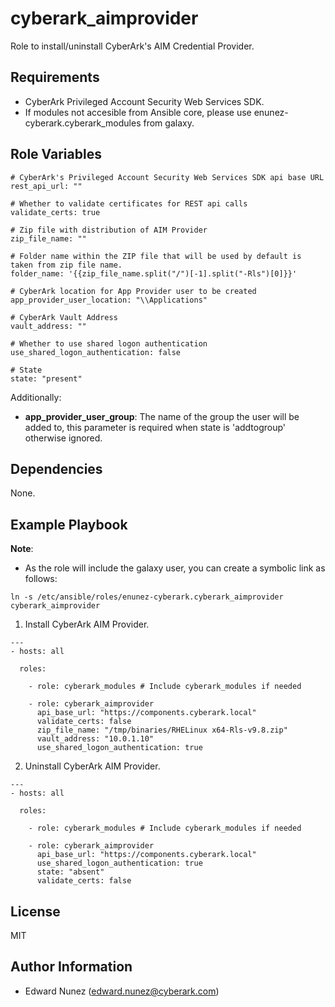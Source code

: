 cyberark_aimprovider
====================

Role to install/uninstall CyberArk's AIM Credential Provider.

Requirements
------------

- CyberArk Privileged Account Security Web Services SDK.
- If modules not accesible from Ansible core, please use enunez-cyberark.cyberark_modules from galaxy.

Role Variables
--------------
```
# CyberArk's Privileged Account Security Web Services SDK api base URL
rest_api_url: ""

# Whether to validate certificates for REST api calls
validate_certs: true

# Zip file with distribution of AIM Provider
zip_file_name: ""

# Folder name within the ZIP file that will be used by default is taken from zip file name.
folder_name: '{{zip_file_name.split("/")[-1].split("-Rls")[0]}}'

# CyberArk location for App Provider user to be created
app_provider_user_location: "\\Applications"

# CyberArk Vault Address
vault_address: ""

# Whether to use shared logon authentication
use_shared_logon_authentication: false

# State
state: "present"
```

Additionally:
- **app_provider_user_group**: The name of the group the user will be added to, this parameter is required when state is 'addtogroup' otherwise ignored.

Dependencies
------------

None.


Example Playbook
----------------

**Note**: 
- As the role will include the galaxy user, you can create a symbolic link as follows:
```
ln -s /etc/ansible/roles/enunez-cyberark.cyberark_aimprovider cyberark_aimprovider
```

1) Install CyberArk AIM Provider.

```
---
- hosts: all

  roles:

    - role: cyberark_modules # Include cyberark_modules if needed

    - role: cyberark_aimprovider
      api_base_url: "https://components.cyberark.local"
      validate_certs: false
      zip_file_name: "/tmp/binaries/RHELinux x64-Rls-v9.8.zip"
      vault_address: "10.0.1.10"
      use_shared_logon_authentication: true
```

2) Uninstall CyberArk AIM Provider.
```
---
- hosts: all

  roles:

    - role: cyberark_modules # Include cyberark_modules if needed

    - role: cyberark_aimprovider
      api_base_url: "https://components.cyberark.local"
      use_shared_logon_authentication: true
      state: "absent"
      validate_certs: false
```

License
-------

MIT

Author Information
------------------

- Edward Nunez (edward.nunez@cyberark.com)
